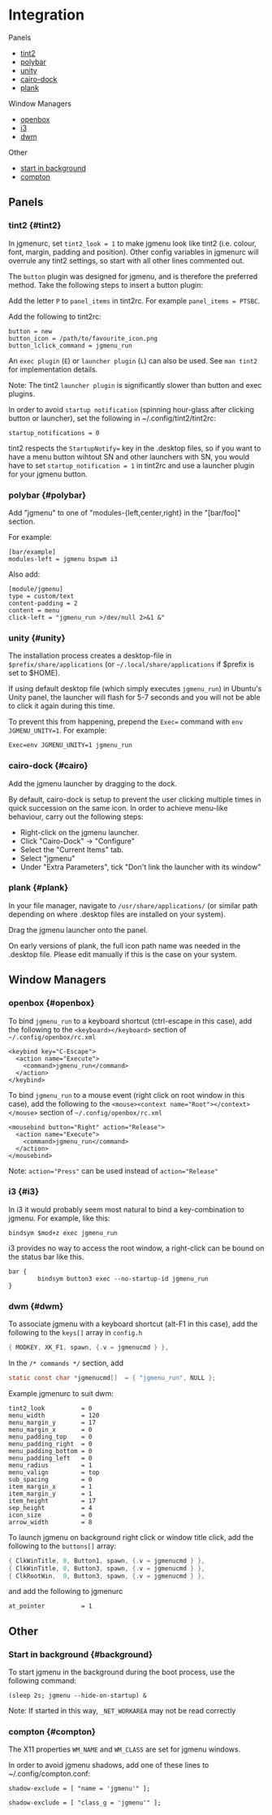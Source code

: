 # Integration

Panels

- [tint2](#tint2)
- [polybar](#polybar)
- [unity](#unity)
- [cairo-dock](#cairo)
- [plank](#polybar)

Window Managers

- [openbox](#openbox)
- [i3](#i3)
- [dwm](#dwm)

Other

- [start in background](#background)
- [compton](#compton)


## Panels

### tint2 {#tint2}

In jgmenurc, set `tint2_look = 1` to make jgmenu look like tint2 (i.e. colour, font, margin, padding and position). Other config variables in jgmenurc will overrule any tint2 settings, so start with all other lines commented out.

The `button` plugin was designed for jgmenu, and is therefore the preferred method. Take the following steps to insert a button plugin:

Add the letter `P` to `panel_items` in tint2rc.  For example `panel_items = PTSBC`.

Add the following to tint2rc:

    button = new
    button_icon = /path/to/favourite_icon.png
    button_lclick_command = jgmenu_run


An `exec plugin` (`E`) or `launcher plugin` (`L`) can also be used. See `man tint2` for implementation details.

Note: The tint2 `launcher plugin` is significantly slower than button and exec plugins.

In order to avoid `startup notification` (spinning hour-glass after clicking button or launcher), set the following in ~/.config/tint2/tint2rc:

```
startup_notifications = 0
```

tint2 respects the `StartupNotify=` key in the .desktop files, so if you want to have a menu button wihtout SN and other launchers with SN, you would have to set `startup_notification = 1` in tint2rc and use a launcher plugin for your jgmenu button.

### polybar {#polybar}

Add "jgmenu" to one of "modules-{left,center,right} in the "[bar/foo]" section.

For example:

    [bar/example]
    modules-left = jgmenu bspwm i3

Also add:

    [module/jgmenu]
    type = custom/text
    content-padding = 2
    content = menu
    click-left = "jgmenu_run >/dev/null 2>&1 &"

### unity {#unity}

The installation process creates a desktop-file in
`$prefix/share/applications` (or `~/.local/share/applications`
if $prefix is set to $HOME).

If using default desktop file (which simply executes `jgmenu_run`)
in Ubuntu's Unity panel, the launcher will flash for 5-7 seconds
and you will not be able to click it again during this time.

To prevent this from happening, prepend the `Exec=` command with
`env JGMENU_UNITY=1`. For example:

    Exec=env JGMENU_UNITY=1 jgmenu_run

### cairo-dock {#cairo}

Add the jgmenu launcher by dragging to the dock.

By default, cairo-dock is setup to prevent the user clicking
multiple times in quick succession on the same icon. In order to
achieve menu-like behaviour, carry out the following steps:

  - Right-click on the jgmenu launcher.
  - Click "Cairo-Dock" -> "Configure"
  - Select the "Current Items" tab.
  - Select "jgmenu"
  - Under "Extra Parameters", tick "Don't link the launcher with its window"

### plank {#plank}

In your file manager, navigate to `/usr/share/applications/` (or similar path
depending on where .desktop files are installed on your system).

Drag the jgmenu launcher onto the panel.

On early versions of plank, the full icon path name was needed in the
.desktop file. Please edit manually if this is the case on your system.

## Window Managers

### openbox {#openbox}

To bind `jgmenu_run` to a keyboard shortcut (ctrl-escape in this case), add
the following to the `<keyboard></keyboard>` section of
`~/.config/openbox/rc.xml`

```
<keybind key="C-Escape">
  <action name="Execute">
    <command>jgmenu_run</command>
  </action>
</keybind>
```

To bind `jgmenu_run` to a mouse event (right click on root window in this
case), add the following to the `<mouse><context
name="Root"></context></mouse>` section of `~/.config/openbox/rc.xml`

```
<mousebind button="Right" action="Release">
  <action name="Execute">
    <command>jgmenu_run</command>
  </action>
</mousebind>
```

Note: `action="Press"` can be used instead of `action="Release"`

### i3 {#i3}

In i3 it would probably seem most natural to bind a key-combination to jgmenu.
For example, like this:

    bindsym $mod+z exec jgmenu_run

i3 provides no way to access the root window, a right-click can be bound on the
status bar like this.

    bar {
            bindsym button3 exec --no-startup-id jgmenu_run
    }

### dwm {#dwm}

To associate jgmenu with a keyboard shortcut (alt-F1 in this case), add the
following to the `keys[]` array in `config.h`

```C
{ MODKEY, XK_F1, spawn, {.v = jgmenucmd } },
```

In the `/* commands */` section, add

```C
static const char *jgmenucmd[]  = { "jgmenu_run", NULL };
```

Example jgmenurc to suit dwm:

```
tint2_look          = 0
menu_width          = 120
menu_margin_y       = 17
menu_margin_x       = 0
menu_padding_top    = 0
menu_padding_right  = 0
menu_padding_bottom = 0
menu_padding_left   = 0
menu_radius         = 1
menu_valign         = top
sub_spacing         = 0
item_margin_x       = 1
item_margin_y       = 1
item_height         = 17
sep_height          = 4
icon_size           = 0
arrow_width         = 8
```

To launch jgmenu on background right click or window title click, add the
following to the `buttons[]` array:

```C
{ ClkWinTitle, 0, Button1, spawn, {.v = jgmenucmd } },
{ ClkWinTitle, 0, Button3, spawn, {.v = jgmenucmd } },
{ ClkRootWin,  0, Button3, spawn, {.v = jgmenucmd } },
```

and add the following to jgmenurc

```
at_pointer          = 1
```

## Other

### Start in background {#background}

To start jgmenu in the background during the boot process, use the following
command:

    (sleep 2s; jgmenu --hide-on-startup) &

Note: If started in this way, `_NET_WORKAREA` may not be read correctly

### compton {#compton}

The X11 properties `WM_NAME` and `WM_CLASS` are set for jgmenu windows.

In order to avoid jgmenu shadows, add one of these lines to
~/.config/compton.conf:

```
shadow-exclude = [ "name = 'jgmenu'" ];
```

```
shadow-exclude = [ "class_g = 'jgmenu'" ];
```

